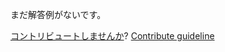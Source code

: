 
まだ解答例がないです。

[コントリビュートしませんか](https://github.com/BFEdev/BFE.dev-solutions/blob/main/design/design-codesandbox_ja.md)?  [Contribute guideline](https://github.com/BFEdev/BFE.dev-solutions#how-to-contribute)
